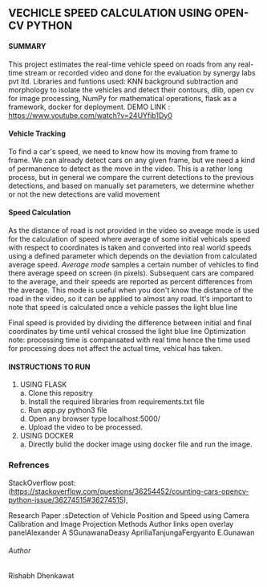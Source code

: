 
## VECHICLE SPEED CALCULATION USING OPEN-CV PYTHON

#### SUMMARY ####
This project estimates the real-time vehicle speed on roads from any real-time stream or recorded video and done for the evaluation by synergy labs pvt ltd. Libraries and funtions used: KNN background subtraction and morphology to isolate the vehicles and detect their contours, dlib, open cv for image processing, NumPy for mathematical operations, flask as a framework, docker for deployment. 
DEMO LINK : https://www.youtube.com/watch?v=24UYfjb1Dy0

#### Vehicle Tracking ####

To find a car's speed, we need to know how its moving from frame to frame. We can already detect cars on any given frame, but we need a kind of permanence to detect as the move in the video. This is a rather long process, but in general we compare the current detections to the previous detections, and based on manually set parameters, we determine whether or not the new detections are valid movement
#### Speed Calculation ####

As the distance of road is not provided in the video so aveage mode is used for the calculation of speed where average of some initial vehicals 
speed with respect to  coordinates is taken  and converted into real world speeds using a defined parameter which depends on the deviation from 
calculated average speed.
*Average mode* samples a certain number of vehicles to find there average speed on screen (in pixels). Subsequent cars are compared to the average, and their speeds are reported as percent differences from the average. This mode is useful when you don't know the distance of the road in the video, so it can be applied to almost any road. It's important to note that speed is calculated once a vehicle passes the light blue line 

Final speed is provided by dividing the difference between initial and final coordinates by time until vehical crossed the light blue line
Optimization note: processing time is compansated with real time hence the time used for processing does not affect the actual time, vehical has taken.

#### INSTRUCTIONS TO RUN
1. USING FLASK <br />
   a. Clone this repositry <br />
   b. Install the required libraries from requirements.txt file <br />
   c. Run app.py python3 file <br />
   d. Open any browser type localhost:5000/ <br />
   e. Upload the video to be processed. <br />
2. USING DOCKER <br />
   a. Directly bulid the docker image using docker file and run the image. <br />
    
    
    
### Refrences ###

StackOverflow post: (https://stackoverflow.com/questions/36254452/counting-cars-opencv-python-issue/36274515#36274515), 

Research Paper :sDetection of Vehicle Position and Speed using Camera Calibration and Image Projection Methods
Author links open overlay panelAlexander A SGunawanaDeasy ApriliaTanjungaFergyanto E.Gunawan

###### Author
Rishabh Dhenkawat
